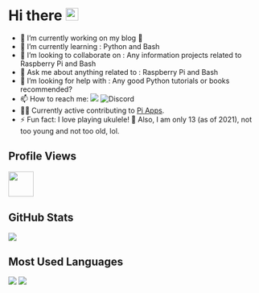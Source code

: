 # Hi there <a href="https://github.com/cycool29/cycool29"><img src="https://media.giphy.com/media/hvRJCLFzcasrR4ia7z/giphy.gif" width="25px"></a> 

- 🔭  I’m currently working on my blog 📝
- 🌱  I’m currently learning : Python and Bash
- 👯 I’m looking to collaborate on : Any information projects related to Raspberry Pi and Bash
- 💬  Ask me about anything related to : Raspberry Pi and Bash
- 🤔 I’m looking for help with : Any good Python tutorials or books recommended? 
- 📫  How to reach me: [<img src="https://img.shields.io/static/v1?label=Gmail&message=cycool29@gmail.com&color=success&logo=gmail">](mailto:cycool29@gmail.com) ![Discord](https://img.shields.io/static/v1?label=Discord&message=cycool29%20%239961&color=success&logo=discord)
- 👨‍💻  Currently active contributing to [Pi Apps](https://github.com/Botspot/pi-apps).
- ⚡ Fun fact:  I love playing ukulele! 🎸 Also, I am only 13 (as of 2021), not too young and not too old, lol.


## Profile Views
[<img src="https://img.shields.io/badge/Profile%20views-8-success" height="50"/>](https://github.com/cycool29)


## GitHub Stats 

[<img src="https://github-readme-stats.vercel.app/api?username=cycool29&show_icons=true&theme=dark&title_color=00ff00&text_color=00ff00&icon_color=00ff00&border_color=00ff00&bg_color=000000">](https://github.com/cycool29)

## Most Used Languages
[<img src="https://github-readme-stats.vercel.app/api/top-langs/?username=cycool29&exclude_repo=cycool29,cycool29.github.io,fsnotifier-pycharm-rpi&title_color=00ff00&text_color=00ff00&icon_color=00ff00&border_color=00ff00&bg_color=000000">](https://github.com/cycool29) ![](https://bit.ly/cycool29-profile)


      
<!--
**cycool29/cycool29** is a ✨ _special_ ✨ repository because its `README.md` (this file) appears on your GitHub profile.

Here are some ideas to get you started:

- 🔭 I’m currently working on ...
- 🌱 I’m currently learning ...
- 👯 I’m looking to collaborate on ...
- 🤔 I’m looking for help with ...
- 💬 Ask me about ...
- 📫 How to reach me: ...
- 😄 Pronouns: ...
- ⚡ Fun fact: ...
-->  
